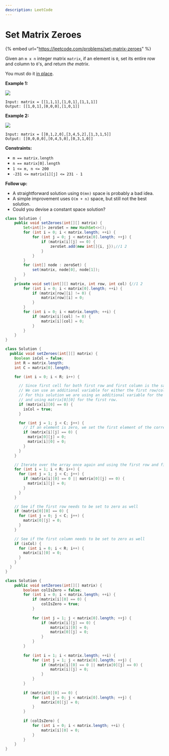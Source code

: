 ```yaml
---
description: LeetCode
---
```


# Set Matrix Zeroes

{% embed url="https://leetcode.com/problems/set-matrix-zeroes" %}

Given an `m x n` integer matrix `matrix`, if an element is `0`, set its entire row and column to `0`'s, and return _the matrix_.

You must do it [in place](https://en.wikipedia.org/wiki/In-place\_algorithm).

&#x20;

**Example 1:**

![](https://assets.leetcode.com/uploads/2020/08/17/mat1.jpg)

```
Input: matrix = [[1,1,1],[1,0,1],[1,1,1]]
Output: [[1,0,1],[0,0,0],[1,0,1]]
```

**Example 2:**

![](https://assets.leetcode.com/uploads/2020/08/17/mat2.jpg)

```
Input: matrix = [[0,1,2,0],[3,4,5,2],[1,3,1,5]]
Output: [[0,0,0,0],[0,4,5,0],[0,3,1,0]]
```

&#x20;

**Constraints:**

* `m == matrix.length`
* `n == matrix[0].length`
* `1 <= m, n <= 200`
* `-231 <= matrix[i][j] <= 231 - 1`

&#x20;

**Follow up:**

* A straightforward solution using `O(mn)` space is probably a bad idea.
* A simple improvement uses `O(m + n)` space, but still not the best solution.
* Could you devise a constant space solution?

```java
class Solution {
    public void setZeroes(int[][] matrix) {
        Set<int[]> zeroSet = new HashSet<>();
        for (int i = 0; i < matrix.length; ++i) {
            for (int j = 0; j < matrix[0].length; ++j) {
                if (matrix[i][j] == 0) {
                    zeroSet.add(new int[]{i, j});//1 2
                }
            }
        }
        for (int[] node : zeroSet) {
            set(matrix, node[0], node[1]);
        }
    }
    private void set(int[][] matrix, int row, int col) {//1 2
        for (int i = 0; i < matrix[0].length; ++i) {
            if (matrix[row][i] != 0) {
                matrix[row][i] = 0;
            }
        }
        for (int i = 0; i < matrix.length; ++i) {
            if (matrix[i][col] != 0) {
                matrix[i][col] = 0;
            }
        }
    }
}
```

```java
class Solution {
  public void setZeroes(int[][] matrix) {
    Boolean isCol = false;
    int R = matrix.length;
    int C = matrix[0].length;

    for (int i = 0; i < R; i++) {

      // Since first cell for both first row and first column is the same i.e. matrix[0][0]
      // We can use an additional variable for either the first row/column.
      // For this solution we are using an additional variable for the first column
      // and using matrix[0][0] for the first row.
      if (matrix[i][0] == 0) {
        isCol = true;
      }

      for (int j = 1; j < C; j++) {
        // If an element is zero, we set the first element of the corresponding row and column to 0
        if (matrix[i][j] == 0) {
          matrix[0][j] = 0;
          matrix[i][0] = 0;
        }
      }
    }

    // Iterate over the array once again and using the first row and first column, update the elements.
    for (int i = 1; i < R; i++) {
      for (int j = 1; j < C; j++) {
        if (matrix[i][0] == 0 || matrix[0][j] == 0) {
          matrix[i][j] = 0;
        }
      }
    }

    // See if the first row needs to be set to zero as well
    if (matrix[0][0] == 0) {
      for (int j = 0; j < C; j++) {
        matrix[0][j] = 0;
      }
    }

    // See if the first column needs to be set to zero as well
    if (isCol) {
      for (int i = 0; i < R; i++) {
        matrix[i][0] = 0;
      }
    }
  }
}
```

```java
class Solution {
    public void setZeroes(int[][] matrix) {
        boolean colIsZero = false;
        for (int i = 0; i < matrix.length; ++i) {
            if (matrix[i][0] == 0) {
                colIsZero = true;
            }
            
            for (int j = 1; j < matrix[0].length; ++j) {
                if (matrix[i][j] == 0) {
                    matrix[i][0] = 0;
                    matrix[0][j] = 0;
                }
            }
        }
        
        for (int i = 1; i < matrix.length; ++i) {
            for (int j = 1; j < matrix[0].length; ++j) {
                if (matrix[i][0] == 0 || matrix[0][j] == 0) {
                    matrix[i][j] = 0;
                }
            }
        }
        
        if (matrix[0][0] == 0) {
            for (int j = 0; j < matrix[0].length; ++j) {
                matrix[0][j] = 0;
            }
        }
        
        if (colIsZero) {
            for (int i = 0; i < matrix.length; ++i) {
                matrix[i][0] = 0;
            }
        }
    }
}
```
